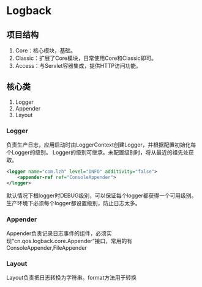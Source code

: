 # Logback

## 项目结构
1. Core：核心模块，基础。
2. Classic：扩展了Core模块，日常使用Core和Classic即可。
3. Access：与Servlet容器集成，提供HTTP访问功能。

## 核心类
1. Logger
2. Appender
3. Layout

### Logger

负责生产日志，应用启动时由LoggerContext创建Logger，并根据配置初始化每个Logger的级别。
Logger的级别可继承。未配置级别时，将从最近的祖先处获取。
```xml
<logger name="com.lzh" level="INFO" additivity="false">
    <appender-ref ref="ConsoleAppender">
</logger>
```
默认情况下根logger时DEBUG级别，可以保证每个logger都获得一个可用级别。生产环境下必须每个logger都设置级别，防止日志太多。

### Appender

Appender负责记录日志事件的组件，必须实现“cn.qos.logback.core.Appender”接口，常用的有 ConsoleAppender,FileAppender

### Layout

Layout负责把日志转换为字符串。format方法用于转换
